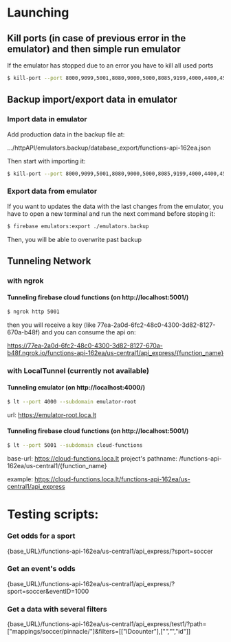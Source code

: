 # Launching

## Kill ports (in case of previous error in the emulator) and then simple run emulator

If the emulator has stopped due to an error you have to kill all used ports

```bash
$ kill-port --port 8000,9099,5001,8080,9000,5000,8085,9199,4000,4400,4500 && firebase emulators:start
```

## Backup import/export data in emulator

### Import data in emulator

Add production data in the backup file at:

.../httpAPI/emulators.backup/database_export/functions-api-162ea.json

Then start with importing it:

```bash
$ kill-port --port 8000,9099,5001,8080,9000,5000,8085,9199,4000,4400,4500 && firebase emulators:start --import=./emulators.backup
```

### Export data from emulator

If you want to updates the data with the last changes from the emulator, you have to open a new terminal and run the next command before stoping it:

```bash
$ firebase emulators:export ./emulators.backup
```

Then, you will be able to overwrite past backup

## Tunneling Network

### with ngrok

#### Tunneling firebase cloud functions (on http://localhost:5001/)

```bash
$ ngrok http 5001
```

then you will receive a key (like 77ea-2a0d-6fc2-48c0-4300-3d82-8127-670a-b48f) and you can consume the api on:

https://77ea-2a0d-6fc2-48c0-4300-3d82-8127-670a-b48f.ngrok.io/functions-api-162ea/us-central1/api_express/{function_name}

### with LocalTunnel (currently not available)

#### Tunneling emulator (on http://localhost:4000/)

```bash
$ lt --port 4000 --subdomain emulator-root
```

url: https://emulator-root.loca.lt

#### Tunneling firebase cloud functions (on http://localhost:5001/)

```bash
$ lt --port 5001 --subdomain cloud-functions
```

base-url: https://cloud-functions.loca.lt
project's pathname: /functions-api-162ea/us-central1/{function_name}

example: https://cloud-functions.loca.lt/functions-api-162ea/us-central1/api_express

# Testing scripts:

### Get odds for a sport

{base_URL}/functions-api-162ea/us-central1/api_express/?sport=soccer

### Get an event's odds

{base_URL}/functions-api-162ea/us-central1/api_express/?sport=soccer&eventID=1000

### Get a data with several filters

{base_URL}/functions-api-162ea/us-central1/api_express/test1/?path=["mappings/soccer/pinnacle/"]&filters=[["IDcounter"],["*","*","id"]]
